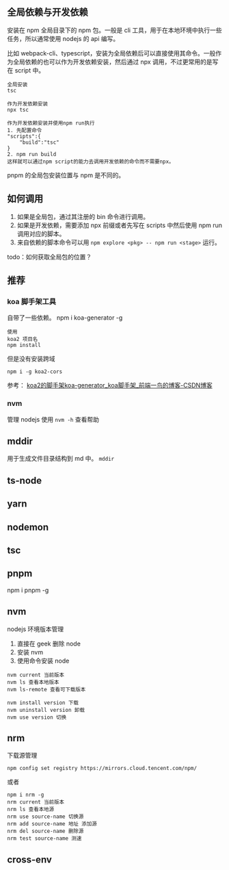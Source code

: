 ## 全局依赖与开发依赖
安装在 npm 全局目录下的 npm 包。一般是 cli 工具，用于在本地环境中执行一些任务，所以通常使用 nodejs 的 api 编写。

比如 webpack-cli、typescript，安装为全局依赖后可以直接使用其命令。一般作为全局依赖的也可以作为开发依赖安装，然后通过 npx 调用，不过更常用的是写在 script 中。
```
全局安装
tsc

作为开发依赖安装
npx tsc

作为开发依赖安装并使用npm run执行
1. 先配置命令
"scripts":{
	"build":"tsc"
}
2. npm run build
这样就可以通过npm script的能力去调用开发依赖的命令而不需要npx。
```

pnpm 的全局包安装位置与 npm 是不同的。

## 如何调用
1. 如果是全局包，通过其注册的 bin 命令进行调用。
2. 如果是开发依赖，需要添加 npx 前缀或者先写在 scripts 中然后使用 npm run 调用对应的脚本。
3. 来自依赖的脚本命令可以用 `npm explore <pkg> -- npm run <stage>` 运行。

todo：如何获取全局包的位置？

## 推荐
### koa 脚手架工具
自带了一些依赖。
npm i koa-generator -g
```
使用
koa2 项目名
npm install
```
但是没有安装跨域
```
npm i -g koa2-cors
```
参考： [koa2的脚手架koa-generator\_koa脚手架\_前端一鸟的博客-CSDN博客](https://blog.csdn.net/z2823930772/article/details/123842405)

### nvm
管理 nodejs
使用 `nvm -h` 查看帮助


## mddir
用于生成文件目录结构到 md 中。
`mddir`

## ts-node

## yarn

## nodemon

## tsc

## pnpm
npm i pnpm -g

## nvm
nodejs 环境版本管理
1. 直接在 geek 删除 node
2. 安装 nvm
3. 使用命令安装 node

```
nvm current 当前版本
nvm ls 查看本地版本
nvm ls-remote 查看可下载版本

nvm install version 下载
nvm uninstall version 卸载
nvm use version 切换
```

## nrm
下载源管理
```
npm config set registry https://mirrors.cloud.tencent.com/npm/
```
或者
```
npm i nrm -g
nrm current 当前版本
nrm ls 查看本地源
nrm use source-name 切换源
nrm add source-name 地址 添加源
nrm del source-name 删除源
nrm test source-name 测速
```

## cross-env
